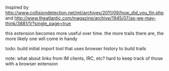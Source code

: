 Inspired by http://www.collisiondetection.net/mt/archives/2011/09/how_did_you_fin.php and http://www.theatlantic.com/magazine/archive/1945/07/as-we-may-think/3881/1/?single_page=true

this extension becomes more useful over time. the more trails there are, the more likely one will come in handy

todo: build initial import tool that uses browser history to build trails

note: what about links from IM clients, IRC, etc? hard to keep track of those with a browser extension
